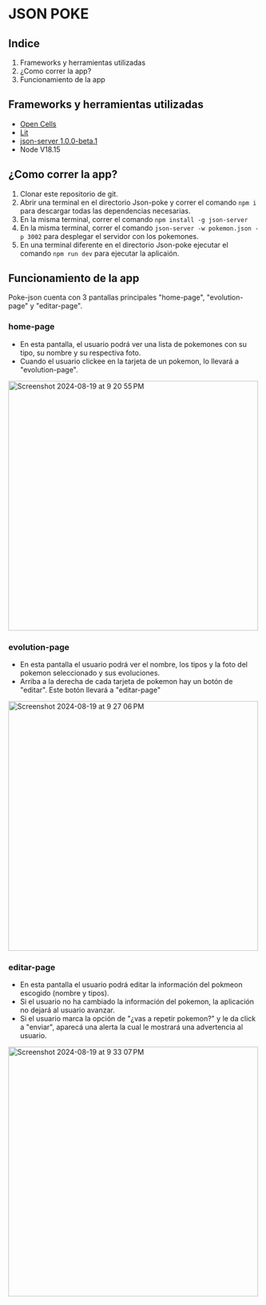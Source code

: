 # JSON POKE

## Indice
1. Frameworks y herramientas utilizadas
2. ¿Como correr la app?
3. Funcionamiento de la app

## Frameworks y herramientas utilizadas
- [Open Cells](https://www.opencells.dev/)
- [Lit](https://lit.dev/)
- [json-server 1.0.0-beta.1](https://www.npmjs.com/package/json-server)
- Node V18.15

## ¿Como correr la app?
1. Clonar este repositorio de git.
2. Abrir una terminal en el directorio Json-poke y correr el comando ```npm i``` para descargar todas las dependencias necesarias.
3. En la misma terminal, correr el comando ```npm install -g json-server```
4. En la misma terminal, correr el comando ```json-server -w pokemon.json -p 3002``` para desplegar el servidor con los pokemones.
5. En una terminal diferente en el directorio Json-poke ejecutar el comando ```npm run dev``` para ejecutar la aplicaión.

## Funcionamiento de la app
Poke-json cuenta con 3 pantallas principales "home-page", "evolution-page" y "editar-page".

### home-page
- En esta pantalla, el usuario podrá ver una lista de pokemones con su tipo, su nombre y su respectiva foto.
- Cuando el usuario clickee en la tarjeta de un pokemon, lo llevará a "evolution-page".

<img width="500" alt="Screenshot 2024-08-19 at 9 20 55 PM" src="https://github.com/user-attachments/assets/3622aca3-27d7-4bda-964f-a01da30648f6">

### evolution-page
- En esta pantalla el usuario podrá ver el nombre, los tipos y la foto del pokemon seleccionado y sus evoluciones.
- Arriba a la derecha de cada tarjeta de pokemon hay un botón de "editar". Este botón llevará a "editar-page"

<img width="500" alt="Screenshot 2024-08-19 at 9 27 06 PM" src="https://github.com/user-attachments/assets/d95d61c3-66e2-4bdc-a82e-6d3ce75c4140">

### editar-page
- En esta pantalla el usuario podrá editar la información del pokmeon escogido (nombre y tipos).
- Si el usuario no ha cambiado la información del pokemon, la aplicación no dejará al usuario avanzar.
- Si el usuario marca la opción de "¿vas a repetir pokemon?" y le da click a "enviar", aparecá una alerta la cual le mostrará una advertencia al usuario.

<img width="500" alt="Screenshot 2024-08-19 at 9 33 07 PM" src="https://github.com/user-attachments/assets/fe78aa26-21e6-4433-851a-77f18ab69b5c">

